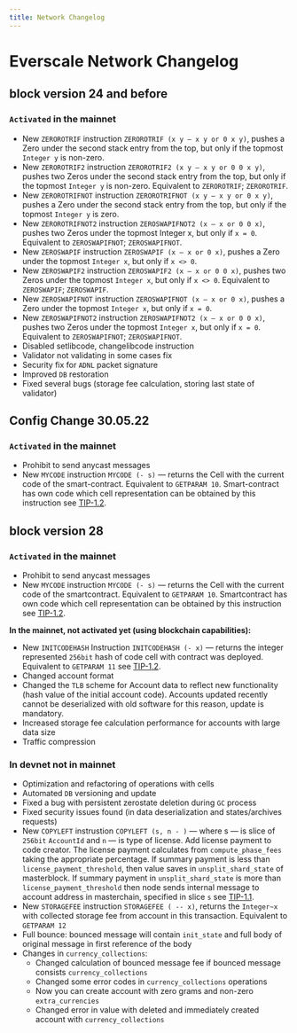 ```yaml
---
title: Network Changelog
---
```


# Everscale Network Changelog

## block version 24 and before

### `Activated` in the mainnet

- New `ZEROROTRIF` instruction
  `ZEROROTRIF (x y – x y or 0 x y)`, pushes a Zero under the second stack entry from the top, but only if the topmost `Integer y` is non-zero.
- New `ZEROROTRIF2` instruction
  `ZEROROTRIF2 (x y – x y or 0 0 x y)`, pushes two Zeros under the second stack entry from the top, but only if the topmost `Integer y` is non-zero. Equivalent to `ZEROROTRIF`; `ZEROROTRIF`.
- New `ZEROROTRIFNOT` instruction
  `ZEROROTRIFNOT (x y – x y or 0 x y)`, pushes a Zero under the second stack entry from the top, but only if the topmost `Integer y` is zero.
- New `ZEROROTRIFNOT2` instruction
  `ZEROSWAPIFNOT2 (x – x or 0 0 x)`, pushes two Zeros under the topmost Integer x, but only if `x = 0`. Equivalent to `ZEROSWAPIFNOT`; `ZEROSWAPIFNOT`.
- New `ZEROSWAPIF` instruction
  `ZEROSWAPIF (x – x or 0 x)`, pushes a Zero under the topmost `Integer x`, but only if `x <> 0`.
- New `ZEROSWAPIF2` instruction
  `ZEROSWAPIF2 (x – x or 0 0 x)`, pushes two Zeros under the topmost `Integer x`, but only if `x <> 0`. Equivalent to `ZEROSWAPIF`; `ZEROSWAPIF`.
- New `ZEROSWAPIFNOT` instruction
  `ZEROSWAPIFNOT (x – x or 0 x)`, pushes a Zero under the topmost `Integer x`, but only if `x = 0`.
- New `ZEROSWAPIFNOT2` instruction
  `ZEROSWAPIFNOT2 (x – x or 0 0 x)`, pushes two Zeros under the topmost `Integer x`, but only if `x = 0`. Equivalent to `ZEROSWAPIFNOT`; `ZEROSWAPIFNOT`.
- Disabled setlibcode, changelibcode instruction
- Validator not validating in some cases fix
- Security fix for `ADNL` packet signature
- Improved `DB` restoration
- Fixed several bugs (storage fee calculation, storing last state of validator)

## Config Change 30.05.22

### `Activated` in the mainnet

- Prohibit to send anycast messages
- New `MYCODE` instruction
  `MYCODE (- s)` — returns the Cell with the current code of the smart-contract. Equivalent to `GETPARAM 10`. Smart-contract has own code which cell representation can be obtained by this instruction see [TIP-1.2](spec/standards/TIP-1/2.md).

## block version 28

### `Activated` in the mainnet

- Prohibit to send anycast messages
- New `MYCODE` instruction
  `MYCODE (- s)` — returns the Cell with the current code of the smartcontract. Equivalent to `GETPARAM 10`. Smartcontract has own code which cell representation can be obtained by this instruction see [TIP-1.2](spec/standards/TIP-1/2.md).

**In the mainnet, not activated yet (using blockchain capabilities):**

- New `INITCODEHASH` Instruction
  `INITCODEHASH (- x)` — returns the integer represented `256bit` hash of code cell with contract was deployed. Equivalent to `GETPARAM 11` see [TIP-1.2](spec/standards/TIP-1/2.md).
- Changed account format
- Changed the `TLB` scheme for Account data to reflect new functionality (hash value of the initial account code). Accounts updated recently cannot be deserialized with old software for this reason, update is mandatory.
- Increased storage fee calculation performance for accounts with large data size
- Traffic compression

### In devnet not in mainnet

- Optimization and refactoring of operations with cells
- Automated `DB` versioning and update
- Fixed a bug with persistent zerostate deletion during `GC` process
- Fixed security issues found (in data deserialization and states/archives requests)
- New `COPYLEFT` instrustion
  `COPYLEFT (s, n - )` — where s — is slice of `256bit` `AccountId` and `n` — is type of license. Add license payment to code creator. The license payment calculates from `compute_phase_fees` taking the appropriate percentage. If summary payment is less than `license_payment_threshold`, then value saves in `unsplit_shard_state` of masterblock. If summary payment in `unsplit_shard_state` is more than `license_payment_threshold` then node sends internal message to account address in masterchain, specified in slice `s`  see [TIP-1.1](spec/standards/TIP-1/1.md).
- New `STORAGEFEE` instruction
  `STORAGEFEE ( -- x)`, returns the `Integer~x` with collected storage fee from account in this transaction. Equivalent to `GETPARAM 12`
- Full bounce: bounced message will contain `init_state` and full body of original message in first reference of the body
- Changes in `currency_collections`:
    - Changed calculation of bounced message fee if bounced message consists `currency_collections`
    - Changed some error codes in `currency_collections` operations
    - Now you can create account with zero grams and non-zero `extra_currencies`
    - Changed error in value with deleted and immediately created account with `currency_collections`

